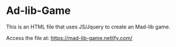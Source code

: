 # Ad-lib-Game
This is an HTML file that uses JS/Jquery to create an Mad-lib game.

Access the file at:
https://mad-lib-game.netlify.com/
